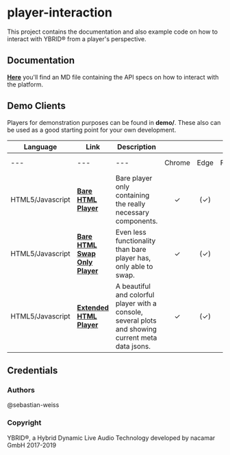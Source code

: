 # player-interaction
This project contains the documentation and also example code on how to interact with YBRID® from a player's 
perspective.

## Documentation
[**Here**](doc/INTERACTION.md) you'll find an MD file containing the API specs on how to interact with the platform.

## Demo Clients
Players for demonstration purposes can be found in **demo/**. These also can be used as a good starting point 
for your own development.

Language | Link | Description |   |   |   |   |   |   |
--- | --- | --- | :---: | :---: | :---: | :---: | :---: | :---: 
--- | --- | --- | Chrome | Edge | Firefox | Internet Explorer | Opera | Safari
HTML5/Javascript | [**Bare HTML Player**](demo/html5/bare)  | Bare player only containing the really necessary components. | ✓ | (✓) | ✓ | - | - | - |
HTML5/Javascript | [**Bare HTML Swap Only Player**](demo/html5/bare-swap-only)  | Even less functionality than bare player has, only able to swap. | ✓ | (✓) | ✓ | - | - | - |
HTML5/Javascript | [**Extended HTML Player**](demo/html5/extended)  | A beautiful and colorful player with a console, several plots and showing current meta data jsons. | ✓ | (✓) | ✓ | - | - | - |

## Credentials
### Authors
@sebastian-weiss

### Copyright
YBRID®, a Hybrid Dynamic Live Audio Technology developed by nacamar GmbH 2017-2019
